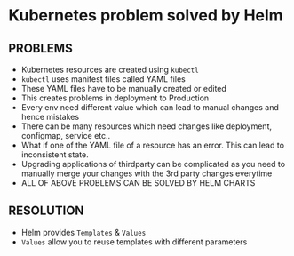 # Kubernetes problem solved by Helm

## PROBLEMS
- Kubernetes resources are created using `kubectl`
- `kubectl` uses manifest files called YAML files
- These YAML files have to be manually created or edited
- This creates problems in deployment to Production
- Every env need different value which can lead to manual changes and hence mistakes
- There can be many resources which need changes like deployment, configmap, service etc..
- What if one of the YAML file of a resource has an error. This can lead to inconsistent state.
- Upgrading applications of thirdparty can be complicated as you need to manually merge your changes with the 3rd party changes everytime
- ALL OF ABOVE PROBLEMS CAN BE SOLVED BY HELM CHARTS


## RESOLUTION
- Helm provides `Templates` & `Values`
- `Values` allow you to reuse templates with different parameters
